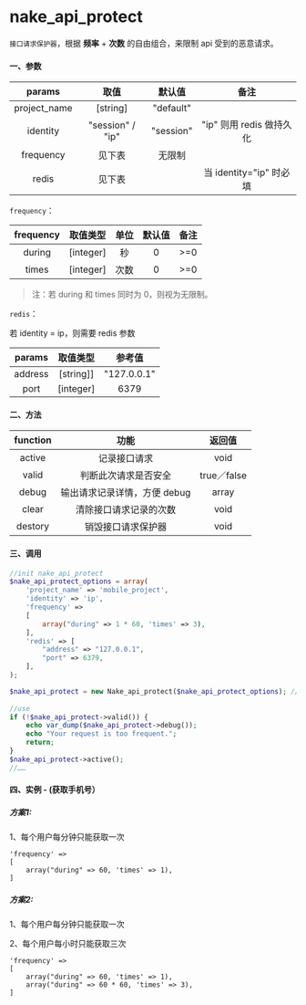 
# nake_api_protect
 
 `接口请求保护器`，根据 **频率** + **次数** 的自由组合，来限制 api 受到的恶意请求。
 
####  一、参数

| params    | 取值           | 默认值 |  备注 | 
| :------------: |:-------------:|:-------------:|:-------------:|
| project_name      | [string] | "default" |  | 
| identity      | "session" / "ip" | "session" | "ip" 则用 redis 做持久化 | 
| frequency     |  见下表   |   无限制 |   | 
| redis   |   见下表  |     |  当 identity="ip" 时必填 | 

`frequency`：

| frequency    | 取值类型           | 单位 |  默认值 | 备注 | 
| :------------: |:-------------:|:-------------:|:-------------:|:-------------:|
| during      | [integer] | 秒 | 0 | >=0 | 
| times     |   [integer]  | 次数 | 0 | >=0 | 

> 注：若 during 和 times 同时为 0，则视为无限制。

`redis`：

若 identity = ip，则需要 redis 参数

| params    | 取值类型           | 参考值 | 
| :------------: |:-------------:|:-------------:| 
| address      | [string]] |   "127.0.0.1" |   
| port     |  [integer]  |  6379 |   

####  二、方法

| function    | 功能          | 返回值 | 
| :------------: |:-------------:|:-------------:| 
| active     | 记录接口请求 | void | 
| valid      | 判断此次请求是否安全 | true／false | 
| debug      | 输出请求记录详情，方便 debug | array | 
| clear     |  清除接口请求记录的次数  |  void  | 
| destory  |   销毁接口请求保护器  |   void  | 


####  三、调用

```php
//init nake_api_protect
$nake_api_protect_options = array(
    'project_name' => 'mobile_project',
    'identity' => 'ip',
    'frequency' =>
    [
        array("during" => 1 * 60, 'times' => 3),
    ],
    'redis' => [
        "address" => "127.0.0.1",
        "port" => 6379,
    ],
);

$nake_api_protect = new Nake_api_protect($nake_api_protect_options); //创建实例对象
 
//use
if (!$nake_api_protect->valid()) {
    echo var_dump($nake_api_protect->debug());
    echo "Your request is too frequent.";
    return;
}
$nake_api_protect->active();
//……

```



####  四、实例 - (获取手机号）

##### 方案1:

1、每个用户每分钟只能获取一次

```
'frequency' => 
[
    array("during" => 60, 'times' => 1), 
]
```


##### 方案2:

1、每个用户每分钟只能获取一次

2、每个用户每小时只能获取三次

```
'frequency' => 
[
    array("during" => 60, 'times' => 1), 
    array("during" => 60 * 60, 'times' => 3), 
]
```

 
 